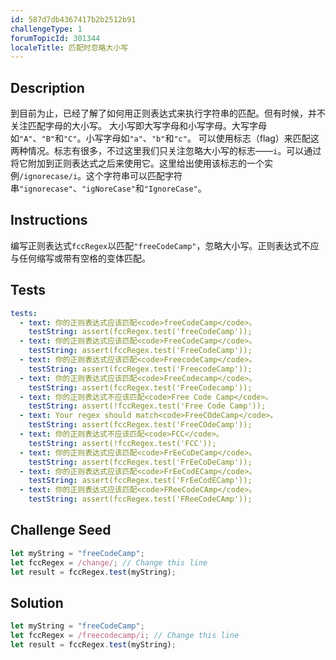 ```yaml
---
id: 587d7db4367417b2b2512b91
challengeType: 1
forumTopicId: 301344
localeTitle: 匹配时忽略大小写
---
```


## Description
<section id='description'>
到目前为止，已经了解了如何用正则表达式来执行字符串的匹配。但有时候，并不关注匹配字母的大小写。
大小写即大写字母和小写字母。大写字母如<code>"A"</code>、<code>"B"</code>和<code>"C"</code>。小写字母如<code>"a"</code>、<code>"b"</code>和<code>"c"</code>。
可以使用标志（flag）来匹配这两种情况。标志有很多，不过这里我们只关注忽略大小写的标志——<code>i</code>。可以通过将它附加到正则表达式之后来使用它。这里给出使用该标志的一个实例<code>/ignorecase/i</code>。这个字符串可以匹配字符串<code>"ignorecase"</code>、<code>"igNoreCase"</code>和<code>"IgnoreCase"</code>。
</section>

## Instructions
<section id='instructions'>
编写正则表达式<code>fccRegex</code>以匹配<code>"freeCodeCamp"</code>，忽略大小写。正则表达式不应与任何缩写或带有空格的变体匹配。
</section>

## Tests
<section id='tests'>

```yml
tests:
  - text: 你的正则表达式应该匹配<code>freeCodeCamp</code>。
    testString: assert(fccRegex.test('freeCodeCamp'));
  - text: 你的正则表达式应该匹配<code>FreeCodeCamp</code>。
    testString: assert(fccRegex.test('FreeCodeCamp'));
  - text: 你的正则表达式应该匹配<code>FreecodeCamp</code>。
    testString: assert(fccRegex.test('FreecodeCamp'));
  - text: 你的正则表达式应该匹配<code>FreeCodecamp</code>。
    testString: assert(fccRegex.test('FreeCodecamp'));
  - text: 你的正则表达式不应该匹配<code>Free Code Camp</code>。
    testString: assert(!fccRegex.test('Free Code Camp'));
  - text: Your regex should match<code>FreeCOdeCamp</code>。
    testString: assert(fccRegex.test('FreeCOdeCamp'));
  - text: 你的正则表达式不应该匹配<code>FCC</code>。
    testString: assert(!fccRegex.test('FCC'));
  - text: 你的正则表达式应该匹配<code>FrEeCoDeCamp</code>。
    testString: assert(fccRegex.test('FrEeCoDeCamp'));
  - text: 你的正则表达式应该匹配<code>FrEeCodECamp</code>。
    testString: assert(fccRegex.test('FrEeCodECamp'));
  - text: 你的正则表达式应该匹配<code>FReeCodeCAmp</code>。
    testString: assert(fccRegex.test('FReeCodeCAmp'));

```

</section>

## Challenge Seed
<section id='challengeSeed'>

<div id='js-seed'>

```js
let myString = "freeCodeCamp";
let fccRegex = /change/; // Change this line
let result = fccRegex.test(myString);
```

</div>



</section>

## Solution
<section id='solution'>

```js
let myString = "freeCodeCamp";
let fccRegex = /freecodecamp/i; // Change this line
let result = fccRegex.test(myString);
```

</section>
